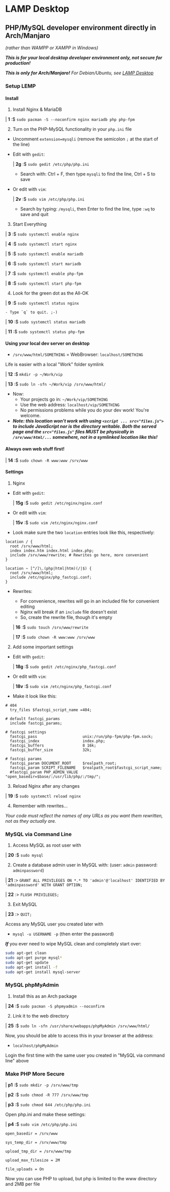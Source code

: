# LAMP Desktop
## PHP/MySQL developer environment directly in Arch/Manjaro
*(rather than WAMPP or XAMPP in Windows)*

***This is for your local desktop developer environment only, not secure for production!***

***This is only for Arch/Manjaro!*** *For Debian/Ubuntu, see [LAMP Desktop](https://github.com/inkVerb/VIP/blob/master/Cheat-Sheets/LAMP-Desktop.md)*

### Setup LEMP

#### Install

1. Install Nginx & MariaDB

  | **1** :$ `sudo pacman -S --noconfirm nginx mariadb php php-fpm`

2. Turn on the PHP-MySQL functionality in your `php.ini` file
  - Uncomment `extension=mysqli` (remove the semicolon `;` at the start of the line)
  - Edit with `gedit`:

    | **2g** :$ `sudo gedit /etc/php/php.ini`

    - Search with: Ctrl + F, then type `mysqli` to find the line, Ctrl + S to save

  - Or edit with `vim`:

    | **2v** :$ `sudo vim /etc/php/php.ini`

    - Search by typing: `/mysqli`, then Enter to find the line, type `:wq` to save and quit

3. Start Everything

  | **3** :$ `sudo systemctl enable nginx`

  | **4** :$ `sudo systemctl start nginx`

  | **5** :$ `sudo systemctl enable mariadb`

  | **6** :$ `sudo systemctl start mariadb`

  | **7** :$ `sudo systemctl enable php-fpm`

  | **8** :$ `sudo systemctl start php-fpm`

4. Look for the green dot as the All-OK

  | **9** :$ `sudo systemctl status nginx`

    - Type `q` to quit. ;-)

  | **10** :$ `sudo systemctl status mariadb`

  | **11** :$ `sudo systemctl status php-fpm`

#### Using your local dev server on desktop

- `/srv/www/html/SOMETHING` = WebBrowser: `localhost/SOMETHING`

Life is easier with a local "Work" folder symlink

  | **12** :$ `mkdir -p ~/Work/vip`

  | **13** :$ `sudo ln -sfn ~/Work/vip /srv/www/html/`

- Now:
  - Your projects go in: `~/Work/vip/SOMETHING`
  - Use the web address: `localhost/vip/SOMETHING`
  - No permissions problems while you do your dev work! You're welcome.
- ***Note: this location won't work with using `<script ... src="files.js">` to include JavaScript nor is the directory writable. Both the served page and the `src="files.js"` files MUST be physically in `/srv/www/html/...` somewhere, not in a symlinked location like this!***

#### Always own web stuff first!

  | **14** :$ `sudo chown -R www:www /srv/www`

#### Settings

1. Nginx

  - Edit with `gedit`:

    | **15g** :$ `sudo gedit /etc/nginx/nginx.conf`

  - Or edit with `vim`:

    | **15v** :$ `sudo vim /etc/nginx/nginx.conf`

  - Look make sure the two `location` entries look like this, respectively:

  ```
  location / {
    root /srv/www/html;
    index index.htm index.html index.php;
    include /srv/www/rewrite; # Rewrites go here, more convenient
  }

  location ~ [^/]\.(php|html|htm)(/|$) {
    root /srv/www/html;
    include /etc/nginx/php_fastcgi.conf;
  }
  ```

  - Rewrites:
    - For convenience, rewrites will go in an included file for convenient editing
    - Nginx will break if an `include` file doesn't exist
    - So, create the rewrite file, though it's empty

    | **16** :$ `sudo touch /srv/www/rewrite`

    | **17** :$ `sudo chown -R www:www /srv/www`


2. Add some important settings
  - Edit with `gedit`:

    | **18g** :$ `sudo gedit /etc/nginx/php_fastcgi.conf`

  - Or edit with `vim`:

    | **18v** :$ `sudo vim /etc/nginx/php_fastcgi.conf`

  - Make it look like this:
  ```
  # 404
    try_files $fastcgi_script_name =404;

  # default fastcgi_params
    include fastcgi_params;

  # fastcgi settings
    fastcgi_pass                    unix:/run/php-fpm/php-fpm.sock;
    fastcgi_index                   index.php;
    fastcgi_buffers                 8 16k;
    fastcgi_buffer_size             32k;

  # fastcgi params
    fastcgi_param DOCUMENT_ROOT     $realpath_root;
    fastcgi_param SCRIPT_FILENAME   $realpath_root$fastcgi_script_name;
    #fastcgi_param PHP_ADMIN_VALUE  "open_basedir=$base/:/usr/lib/php/:/tmp/";
  ```

3. Reload Nginx after any changes

  | **19** :$ `sudo systemctl reload nginx`

4. Remember with rewrites...

*Your code must reflect the names of any URLs as you want them rewritten, not as they actually are.*

### MySQL via Command Line

1. Access MySQL as root user with

  | **20** :$ `sudo mysql`

2. Create a database admin user in MySQL with: (user: `admin` password: `adminpassword`)

  | **21** :>  `GRANT ALL PRIVILEGES ON *.* TO 'admin'@'localhost' IDENTIFIED BY 'adminpassword' WITH GRANT OPTION;`

  | **22** :> `FLUSH PRIVILEGES;`

3. Exit MySQL

  | **23** :> `QUIT;`

Access any MySQL user you created later with
- `mysql -u USERNAME -p` (then enter the password)

***If*** you ever need to wipe MySQL clean and completely start over:

```sh
sudo apt-get clean
sudo apt-get purge mysql*
sudo apt-get update
sudo apt-get install -f
sudo apt-get install mysql-server
```

### MySQL phpMyAdmin

1. Install this as an Arch package

  | **24** :$ `sudo pacman -S phpmyadmin --noconfirm`

2. Link it to the web directory

  | **25** :$ `sudo ln -sfn /usr/share/webapps/phpMyAdmin /srv/www/html/`

Now, you should be able to access this in your browser at the address:
- `localhost/phpMyAdmin`

Login the first time with the same user you created in "MySQL via command line" above

### Make PHP More Secure

  | **p1** :$ `sudo mkdir -p /srv/www/tmp`

  | **p2** :$ `sudo chmod -R 777 /srv/www/tmp`

  | **p3** :$ `sudo chmod 644 /etc/php/php.ini`

Open php.ini and make these settings:

  | **p4** :$ `sudo vim /etc/php/php.ini`

```
open_basedir = /srv/www

sys_temp_dir = /srv/www/tmp

upload_tmp_dir = /srv/www/tmp

upload_max_filesize = 2M

file_uploads = On
```

Now you can use PHP to upload, but php is limited to the www directory and 2MB per file
